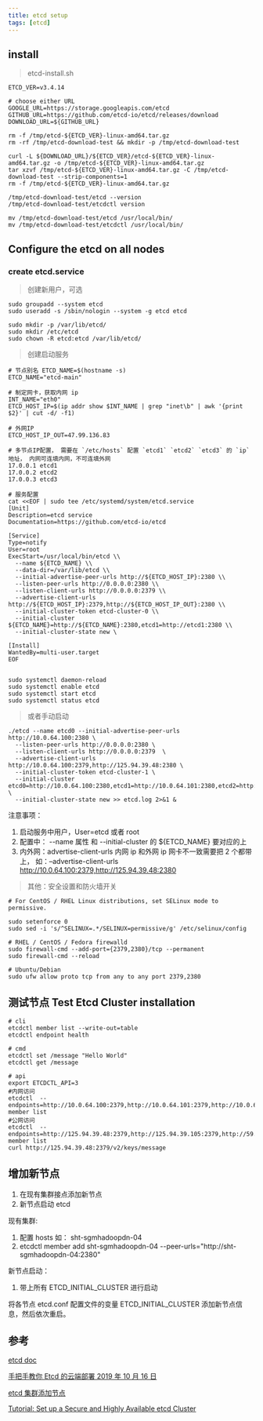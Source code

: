 ```yaml
---
title: etcd setup
tags: [etcd]
---
```


## install

> etcd-install.sh

```
ETCD_VER=v3.4.14

# choose either URL
GOOGLE_URL=https://storage.googleapis.com/etcd
GITHUB_URL=https://github.com/etcd-io/etcd/releases/download
DOWNLOAD_URL=${GITHUB_URL}

rm -f /tmp/etcd-${ETCD_VER}-linux-amd64.tar.gz
rm -rf /tmp/etcd-download-test && mkdir -p /tmp/etcd-download-test

curl -L ${DOWNLOAD_URL}/${ETCD_VER}/etcd-${ETCD_VER}-linux-amd64.tar.gz -o /tmp/etcd-${ETCD_VER}-linux-amd64.tar.gz
tar xzvf /tmp/etcd-${ETCD_VER}-linux-amd64.tar.gz -C /tmp/etcd-download-test --strip-components=1
rm -f /tmp/etcd-${ETCD_VER}-linux-amd64.tar.gz

/tmp/etcd-download-test/etcd --version
/tmp/etcd-download-test/etcdctl version

mv /tmp/etcd-download-test/etcd /usr/local/bin/
mv /tmp/etcd-download-test/etcdctl /usr/local/bin/

```

## Configure the etcd on all nodes

### create etcd.service

> 创建新用户，可选

```
sudo groupadd --system etcd
sudo useradd -s /sbin/nologin --system -g etcd etcd

sudo mkdir -p /var/lib/etcd/
sudo mkdir /etc/etcd
sudo chown -R etcd:etcd /var/lib/etcd/
```

> 创建启动服务

```
# 节点别名 ETCD_NAME=$(hostname -s)
ETCD_NAME="etcd-main"

# 制定网卡，获取内网 ip
INT_NAME="eth0"
ETCD_HOST_IP=$(ip addr show $INT_NAME | grep "inet\b" | awk '{print $2}' | cut -d/ -f1)

# 外网IP
ETCD_HOST_IP_OUT=47.99.136.83

# 多节点IP配置， 需要在 `/etc/hosts` 配置 `etcd1` `etcd2` `etcd3` 的 `ip` 地址， 内网可连填内网，不可连填外网
17.0.0.1 etcd1
17.0.0.2 etcd2
17.0.0.3 etcd3

# 服务配置
cat <<EOF | sudo tee /etc/systemd/system/etcd.service
[Unit]
Description=etcd service
Documentation=https://github.com/etcd-io/etcd

[Service]
Type=notify
User=root
ExecStart=/usr/local/bin/etcd \\
  --name ${ETCD_NAME} \\
  --data-dir=/var/lib/etcd \\
  --initial-advertise-peer-urls http://${ETCD_HOST_IP}:2380 \\
  --listen-peer-urls http://0.0.0.0:2380 \\
  --listen-client-urls http://0.0.0.0:2379 \\
  --advertise-client-urls http://${ETCD_HOST_IP}:2379,http://${ETCD_HOST_IP_OUT}:2380 \\
  --initial-cluster-token etcd-cluster-0 \\
  --initial-cluster ${ETCD_NAME}=http://${ETCD_NAME}:2380,etcd1=http://etcd1:2380 \\
  --initial-cluster-state new \

[Install]
WantedBy=multi-user.target
EOF


sudo systemctl daemon-reload
sudo systemctl enable etcd
sudo systemctl start etcd
sudo systemctl status etcd
```

> 或者手动启动

```
./etcd --name etcd0 --initial-advertise-peer-urls http://10.0.64.100:2380 \
  --listen-peer-urls http://0.0.0.0:2380 \
  --listen-client-urls http://0.0.0.0:2379  \
  --advertise-client-urls http://10.0.64.100:2379,http://125.94.39.48:2380 \
  --initial-cluster-token etcd-cluster-1 \
  --initial-cluster etcd0=http://10.0.64.100:2380,etcd1=http://10.0.64.101:2380,etcd2=http://10.0.64.102:2380 \
  --initial-cluster-state new >> etcd.log 2>&1 &

```

注意事项：

1. 启动服务中用户，User=etcd 或者 root
2. 配置中： --name 属性 和 --initial-cluster 的 ${ETCD_NAME} 要对应的上
3. 内外网：advertise-client-urls 内网 ip 和外网 ip 网卡不一致需要把 2 个都带上， 如：–advertise-client-urls http://10.0.64.100:2379,http://125.94.39.48:2380

> 其他：安全设置和防火墙开关

```
# For CentOS / RHEL Linux distributions, set SELinux mode to permissive.

sudo setenforce 0
sudo sed -i 's/^SELINUX=.*/SELINUX=permissive/g' /etc/selinux/config

# RHEL / CentOS / Fedora firewalld
sudo firewall-cmd --add-port={2379,2380}/tcp --permanent
sudo firewall-cmd --reload

# Ubuntu/Debian
sudo ufw allow proto tcp from any to any port 2379,2380

```

## 测试节点 Test Etcd Cluster installation

```
# cli
etcdctl member list --write-out=table
etcdctl endpoint health

# cmd
etcdctl set /message "Hello World"
etcdctl get /message

# api
export ETCDCTL_API=3
#内网访问
etcdctl  --endpoints=http://10.0.64.100:2379,http://10.0.64.101:2379,http://10.0.64.102:2379 member list
#公网访问
etcdctl  --endpoints=http://125.94.39.48:2379,http://125.94.39.105:2379,http://59.37.136.50:2379 member list
curl http://125.94.39.48:2379/v2/keys/message

```

## 增加新节点

1. 在现有集群接点添加新节点
2. 新节点启动 etcd

现有集群:

1. 配置 hosts 如： sht-sgmhadoopdn-04
2. etcdctl member add sht-sgmhadoopdn-04 --peer-urls="http://sht-sgmhadoopdn-04:2380"

新节点启动：

1. 带上所有 ETCD_INITIAL_CLUSTER 进行启动

将各节点 etcd.conf 配置文件的变量 ETCD_INITIAL_CLUSTER 添加新节点信息，然后依次重启。

## 参考

[etcd doc](https://etcd.io/docs/v3.4.0/demo/)

[手把手教你 Etcd 的云端部署 2019 年 10 月 16 日](https://www.infoq.cn/article/tdcvy4jsvtwzgcnojl0r)

[etcd 集群添加节点](https://www.cnblogs.com/ilifeilong/p/11625151.html)

[Tutorial: Set up a Secure and Highly Available etcd Cluster](https://thenewstack.io/tutorial-set-up-a-secure-and-highly-available-etcd-cluster/)